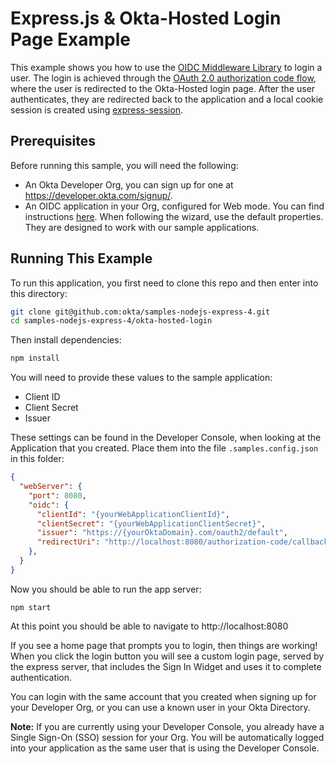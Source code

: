 # Express.js & Okta-Hosted Login Page Example

This example shows you how to use the [OIDC Middleware Library][] to login a user.  The login is achieved through the [OAuth 2.0 authorization code flow], where the user is redirected to the Okta-Hosted login page.  After the user authenticates, they are redirected back to the application and a local cookie session is created using [express-session][].


## Prerequisites

Before running this sample, you will need the following:

* An Okta Developer Org, you can sign up for one at https://developer.okta.com/signup/.
* An OIDC application in your Org, configured for Web mode. You can find instructions [here][OIDC Web Application Setup Instructions].  When following the wizard, use the default properties.  They are designed to work with our sample applications.

[OIDC Web Application Setup Instructions]: https://developer.okta.com/authentication-guide/implementing-authentication/auth-code#1-setting-up-your-application

[OAuth 2.0 authorization code flow]: https://developer.okta.com/authentication-guide/implementing-authentication/auth-code

## Running This Example

To run this application, you first need to clone this repo and then enter into this directory:

```bash
git clone git@github.com:okta/samples-nodejs-express-4.git
cd samples-nodejs-express-4/okta-hosted-login
```

Then install dependencies:

```bash
npm install
```

You will need to provide these values to the sample application:

* Client ID
* Client Secret
* Issuer

These settings can be found in the Developer Console, when looking at the Application that you created.  Place them into the file `.samples.config.json` in this folder:

```json
{
  "webServer": {
    "port": 8080,
    "oidc": {
      "clientId": "{yourWebApplicationClientId}",
      "clientSecret": "{yourWebApplicationClientSecret}",
      "issuer": "https://{yourOktaDomain}.com/oauth2/default",
      "redirectUri": "http://localhost:8080/authorization-code/callback"
    },
  }
}
```

Now you should be able to run the app server:

```
npm start
```

At this point you should be able to navigate to http://localhost:8080

If you see a home page that prompts you to login, then things are working!  When you click the login button you will see a custom login page, served by the express server, that includes the Sign In Widget and uses it to complete authentication.

You can login with the same account that you created when signing up for your Developer Org, or you can use a known user in your Okta Directory.

**Note:** If you are currently using your Developer Console, you already have a Single Sign-On (SSO) session for your Org.  You will be automatically logged into your application as the same user that is using the Developer Console.


[express-session]: https://github.com/expressjs/session
[OIDC Middleware Library]: https://github.com/okta/okta-oidc-js/tree/master/packages/oidc-middleware
[OAuth 2.0 Authorization Code Flow]: https://developer.okta.com/authentication-guide/implementing-authentication/auth-code
